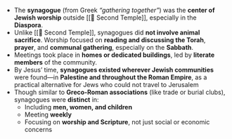 - The **synagogue** (from Greek _“gathering together”_) was the **center of Jewish worship** outside [[🕍 Second Temple]], especially in the **Diaspora**.
- Unlike [[🕍 Second Temple]], synagogues did **not involve animal sacrifice**. Worship focused on **reading and discussing the Torah**, **prayer**, and **communal gathering**, especially on the **Sabbath**.
- Meetings took place in **homes or dedicated buildings**, led by **literate members** of the community.
- By Jesus’ time, **synagogues existed wherever Jewish communities** were found—in **Palestine and throughout the Roman Empire**, as a practical alternative for Jews who could not travel to Jerusalem
- Though similar to **Greco-Roman associations** (like trade or burial clubs), synagogues were **distinct** in:
	- Including **men, women, and children**
	- Meeting **weekly**
	- Focusing on **worship and Scripture**, not just social or economic concerns